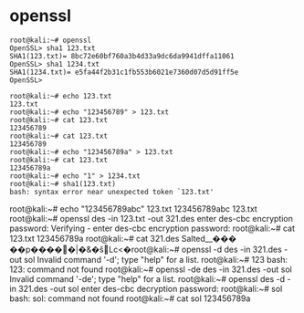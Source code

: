 # openssl

```
root@kali:~# openssl
OpenSSL> sha1 123.txt	
SHA1(123.txt)= 8bc72e60bf760a3b4d33a9dc6da9941dffa11061
OpenSSL> sha1 1234.txt
SHA1(1234.txt)= e5fa44f2b31c1fb553b6021e7360d07d5d91ff5e
OpenSSL> 

```

```
root@kali:~# echo 123.txt
123.txt
root@kali:~# echo "123456789" > 123.txt
root@kali:~# cat 123.txt 
123456789
root@kali:~# cat 123.txt 
123456789
root@kali:~# echo "123456789a" > 123.txt
root@kali:~# cat 123.txt 
123456789a
root@kali:~# echo "1" > 1234.txt
root@kali:~# sha1(123.txt)
bash: syntax error near unexpected token `123.txt'
```
root@kali:~# echo "123456789abc" 123.txt
123456789abc 123.txt
root@kali:~# openssl des -in 123.txt -out 321.des
enter des-cbc encryption password:
Verifying - enter des-cbc encryption password:
root@kali:~# cat 123.txt 
123456789a
root@kali:~# cat 321.des 
Salted__���
           ��p�����|�&�šLc<�root@kali:~# openssl -d des -in 321.des -out sol
Invalid command '-d'; type "help" for a list.
root@kali:~# 123
bash: 123: command not found
root@kali:~# openssl -de des -in 321.des -out sol
Invalid command '-de'; type "help" for a list.
root@kali:~# openssl  des -d -in 321.des -out sol
enter des-cbc decryption password:
root@kali:~# sol
bash: sol: command not found
root@kali:~# cat sol
123456789a
```
